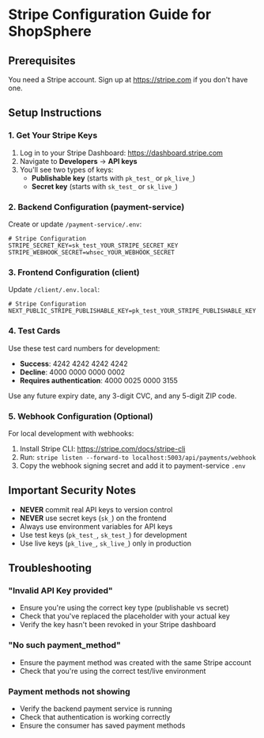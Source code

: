 # Stripe Configuration Guide for ShopSphere

## Prerequisites
You need a Stripe account. Sign up at https://stripe.com if you don't have one.

## Setup Instructions

### 1. Get Your Stripe Keys
1. Log in to your Stripe Dashboard: https://dashboard.stripe.com
2. Navigate to **Developers** → **API keys**
3. You'll see two types of keys:
   - **Publishable key** (starts with `pk_test_` or `pk_live_`)
   - **Secret key** (starts with `sk_test_` or `sk_live_`)

### 2. Backend Configuration (payment-service)
Create or update `/payment-service/.env`:
```env
# Stripe Configuration
STRIPE_SECRET_KEY=sk_test_YOUR_STRIPE_SECRET_KEY
STRIPE_WEBHOOK_SECRET=whsec_YOUR_WEBHOOK_SECRET
```

### 3. Frontend Configuration (client)
Update `/client/.env.local`:
```env
# Stripe Configuration
NEXT_PUBLIC_STRIPE_PUBLISHABLE_KEY=pk_test_YOUR_STRIPE_PUBLISHABLE_KEY
```

### 4. Test Cards
Use these test card numbers for development:
- **Success**: 4242 4242 4242 4242
- **Decline**: 4000 0000 0000 0002
- **Requires authentication**: 4000 0025 0000 3155

Use any future expiry date, any 3-digit CVC, and any 5-digit ZIP code.

### 5. Webhook Configuration (Optional)
For local development with webhooks:
1. Install Stripe CLI: https://stripe.com/docs/stripe-cli
2. Run: `stripe listen --forward-to localhost:5003/api/payments/webhook`
3. Copy the webhook signing secret and add it to payment-service `.env`

## Important Security Notes
- **NEVER** commit real API keys to version control
- **NEVER** use secret keys (`sk_`) on the frontend
- Always use environment variables for API keys
- Use test keys (`pk_test_`, `sk_test_`) for development
- Use live keys (`pk_live_`, `sk_live_`) only in production

## Troubleshooting

### "Invalid API Key provided"
- Ensure you're using the correct key type (publishable vs secret)
- Check that you've replaced the placeholder with your actual key
- Verify the key hasn't been revoked in your Stripe dashboard

### "No such payment_method"
- Ensure the payment method was created with the same Stripe account
- Check that you're using the correct test/live environment

### Payment methods not showing
- Verify the backend payment service is running
- Check that authentication is working correctly
- Ensure the consumer has saved payment methods